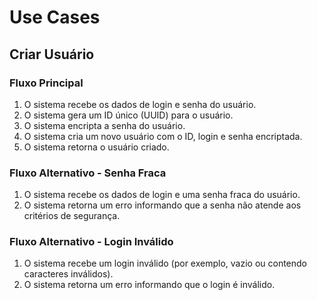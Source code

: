 # Use Cases

## Criar Usuário

### Fluxo Principal
1. O sistema recebe os dados de login e senha do usuário.
2. O sistema gera um ID único (UUID) para o usuário.
3. O sistema encripta a senha do usuário.
4. O sistema cria um novo usuário com o ID, login e senha encriptada.
5. O sistema retorna o usuário criado.

### Fluxo Alternativo - Senha Fraca
1. O sistema recebe os dados de login e uma senha fraca do usuário.
2. O sistema retorna um erro informando que a senha não atende aos critérios de segurança.

### Fluxo Alternativo - Login Inválido
1. O sistema recebe um login inválido (por exemplo, vazio ou contendo caracteres inválidos).
2. O sistema retorna um erro informando que o login é inválido.
